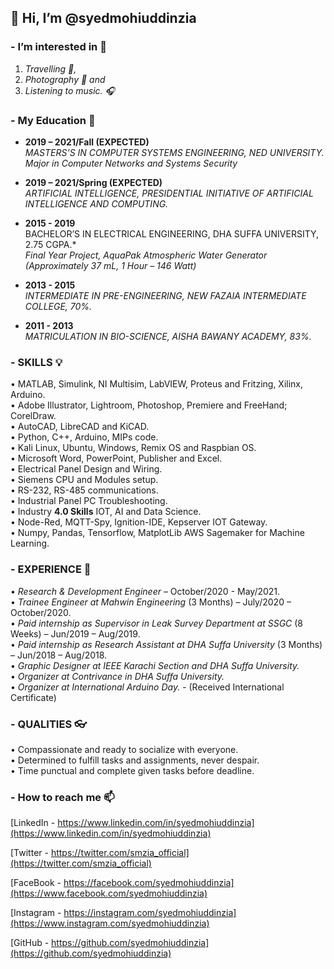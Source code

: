 ## 👋 Hi, I’m @syedmohiuddinzia

### - I’m interested in 👀
1. *Travelling 🚌,*
2. *Photography 📸 and*
3. *Listening to music. 🎧*

### - My Education 📒
- **2019 – 2021/Fall (EXPECTED)**  
*MASTERS’S IN COMPUTER SYSTEMS ENGINEERING, NED UNIVERSITY.*  
*Major in Computer Networks and Systems Security*  

- **2019 – 2021/Spring (EXPECTED)**  
*ARTIFICIAL INTELLIGENCE, PRESIDENTIAL INITIATIVE OF ARTIFICIAL INTELLIGENCE AND COMPUTING.*  

- **2015 - 2019**  
BACHELOR’S IN ELECTRICAL ENGINEERING, DHA SUFFA UNIVERSITY, 2.75 CGPA.*  
*Final Year Project, AquaPak Atmospheric Water Generator (Approximately 37 mL, 1 Hour – 146 Watt)*  

- **2013 - 2015**  
*INTERMEDIATE IN PRE-ENGINEERING, NEW FAZAIA INTERMEDIATE COLLEGE, 70%.*  

- **2011 - 2013**  
*MATRICULATION IN BIO-SCIENCE, AISHA BAWANY ACADEMY, 83%.*

### - SKILLS 💡
• MATLAB, Simulink, NI Multisim, LabVIEW, Proteus and Fritzing, Xilinx, Arduino.  
• Adobe Illustrator, Lightroom, Photoshop, Premiere and FreeHand; CorelDraw.  
• AutoCAD, LibreCAD and KiCAD.  
• Python, C++, Arduino, MIPs code.  
• Kali Linux, Ubuntu, Windows, Remix OS and Raspbian OS.  
• Microsoft Word, PowerPoint, Publisher and Excel.  
• Electrical Panel Design and Wiring.  
• Siemens CPU and Modules setup.  
• RS-232, RS-485 communications.  
• Industrial Panel PC Troubleshooting.  
• Industry **4.0 Skills** IOT, AI and Data Science.  
• Node-Red, MQTT-Spy, Ignition-IDE, Kepserver IOT Gateway.  
• Numpy, Pandas, Tensorflow, MatplotLib AWS Sagemaker for Machine Learning.  

### - EXPERIENCE 💼
• *Research & Development Engineer* – October/2020 - May/2021.  
• *Trainee Engineer at Mahwin Engineering* (3 Months) – July/2020 – October/2020.  
• *Paid internship as Supervisor in Leak Survey Department at SSGC* (8 Weeks) – Jun/2019 – Aug/2019.  
• *Paid internship as Research Assistant at DHA Suffa University* (3 Months) – Jun/2018 – Aug/2018.  
• *Graphic Designer at IEEE Karachi Section and DHA Suffa University.*  
• *Organizer at Contrivance in DHA Suffa University.*  
• *Organizer at International Arduino Day.* - (Received International Certificate)  

### - QUALITIES 👓
• Compassionate and ready to socialize with everyone.  
• Determined to fulfill tasks and assignments, never despair.  
• Time punctual and complete given tasks before deadline.  

### - How to reach me 📫 

<!---
syedmohiuddinzia/syedmohiuddinzia is a ✨ special ✨ repository because its `README.md` (this file) appears on your GitHub profile.
You can click the Preview link to take a look at your changes.
--->

[LinkedIn - https://www.linkedin.com/in/syedmohiuddinzia](https://www.linkedin.com/in/syedmohiuddinzia)

[Twitter - https://twitter.com/smzia_official](https://twitter.com/smzia_official)

[FaceBook - https://facebook.com/syedmohiuddinzia](https://www.facebook.com/syedmohiuddinzia)

[Instagram - https://instagram.com/syedmohiuddinzia](https://www.instagram.com/syedmohiuddinzia)

[GitHub - https://github.com/syedmohiuddinzia](https://github.com/syedmohiuddinzia)
